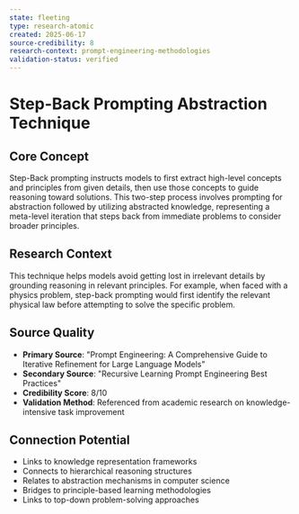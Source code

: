 ```yaml
---
state: fleeting
type: research-atomic
created: 2025-06-17
source-credibility: 8
research-context: prompt-engineering-methodologies
validation-status: verified
---
```


# Step-Back Prompting Abstraction Technique

## Core Concept
Step-Back prompting instructs models to first extract high-level concepts and principles from given details, then use those concepts to guide reasoning toward solutions. This two-step process involves prompting for abstraction followed by utilizing abstracted knowledge, representing a meta-level iteration that steps back from immediate problems to consider broader principles.

## Research Context
This technique helps models avoid getting lost in irrelevant details by grounding reasoning in relevant principles. For example, when faced with a physics problem, step-back prompting would first identify the relevant physical law before attempting to solve the specific problem.

## Source Quality
- **Primary Source**: "Prompt Engineering: A Comprehensive Guide to Iterative Refinement for Large Language Models"
- **Secondary Source**: "Recursive Learning Prompt Engineering Best Practices"
- **Credibility Score**: 8/10
- **Validation Method**: Referenced from academic research on knowledge-intensive task improvement

## Connection Potential
- Links to knowledge representation frameworks
- Connects to hierarchical reasoning structures
- Relates to abstraction mechanisms in computer science
- Bridges to principle-based learning methodologies
- Links to top-down problem-solving approaches